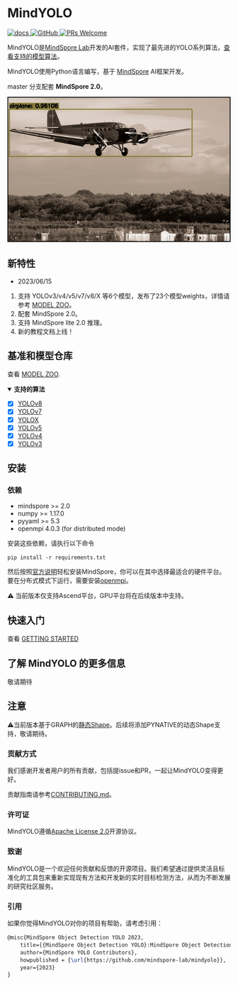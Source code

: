 # MindYOLO

<p align="left">
    <a href="https://github.com/mindspore-lab/mindyolo/blob/master/README.md">
        <img alt="docs" src="https://img.shields.io/badge/docs-latest-blue">
    </a>
    <a href="https://github.com/mindspore-lab/mindyolo/blob/master/LICENSE">
        <img alt="GitHub" src="https://img.shields.io/github/license/mindspore-lab/mindcv.svg">
    </a>
    <a href="https://github.com/mindspore-lab/mindyolo/pulls">
        <img alt="PRs Welcome" src="https://img.shields.io/badge/PRs-welcome-pink.svg">
    </a>
</p>

MindYOLO是[MindSpore Lab](https://github.com/mindspore-lab)开发的AI套件，实现了最先进的YOLO系列算法，[查看支持的模型算法](MODEL_ZOO.md)。

MindYOLO使用Python语言编写，基于 [MindSpore](https://mindspore.cn/) AI框架开发。

master 分支配套 **MindSpore 2.0**。

<img src="https://raw.githubusercontent.com/mindspore-lab/mindyolo/master/.github/000000137950.jpg" />


## 新特性 

- 2023/06/15

1. 支持 YOLOv3/v4/v5/v7/v8/X 等6个模型，发布了23个模型weights，详情请参考 [MODEL ZOO](MODEL_ZOO.md)。
2. 配套 MindSpore 2.0。
3. 支持 MindSpore lite 2.0 推理。
4. 新的教程文档上线！

## 基准和模型仓库 

查看 [MODEL ZOO](MODEL_ZOO.md).

<details open markdown>
<summary><b>支持的算法</b></summary>

- [x] [YOLOv8](configs/yolov8)
- [x] [YOLOv7](configs/yolov7)
- [x] [YOLOX](configs/yolox)
- [x] [YOLOv5](configs/yolov5)
- [x] [YOLOv4](configs/yolov4)
- [x] [YOLOv3](configs/yolov3)

</details>

## 安装

### 依赖

- mindspore >= 2.0
- numpy >= 1.17.0
- pyyaml >= 5.3
- openmpi 4.0.3 (for distributed mode)

安装这些依赖，请执行以下命令

```shell
pip install -r requirements.txt
```

然后按照[官方说明](https://www.mindspore.cn/install)轻松安装MindSpore，你可以在其中选择最适合的硬件平台。要在分布式模式下运行，需要安装[openmpi](https://www.open-mpi.org/software/ompi/v4.0/)。 

⚠️ 当前版本仅支持Ascend平台，GPU平台将在后续版本中支持。

## 快速入门

查看 [GETTING STARTED](GETTING_STARTED_CN.md)

## 了解 MindYOLO 的更多信息

敬请期待

## 注意

⚠️当前版本基于GRAPH的[静态Shape]((https://mindspore.cn/docs/en/r2.0/note/static_graph_syntax_support.html))。后续将添加PYNATIVE的动态Shape支持，敬请期待。

### 贡献方式

我们感谢开发者用户的所有贡献，包括提issue和PR，一起让MindYOLO变得更好。

贡献指南请参考[CONTRIBUTING.md](CONTRIBUTING.md)。


### 许可证

MindYOLO遵循[Apache License 2.0](LICENSE.md)开源协议。


### 致谢

MindYOLO是一个欢迎任何贡献和反馈的开源项目。我们希望通过提供灵活且标准化的工具包来重新实现现有方法和开发新的实时目标检测方法，从而为不断发展的研究社区服务。

### 引用

如果你觉得MindYOLO对你的项目有帮助，请考虑引用：

```latex
@misc{MindSpore Object Detection YOLO 2023,
    title={{MindSpore Object Detection YOLO}:MindSpore Object Detection YOLO Toolbox and Benchmark},
    author={MindSpore YOLO Contributors},
    howpublished = {\url{https://github.com/mindspore-lab/mindyolo}},
    year={2023}
}
```
